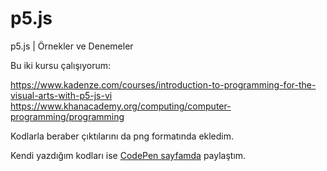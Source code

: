 # p5.js
p5.js | Örnekler ve Denemeler

Bu iki kursu çalışıyorum:

https://www.kadenze.com/courses/introduction-to-programming-for-the-visual-arts-with-p5-js-vi
https://www.khanacademy.org/computing/computer-programming/programming

Kodlarla beraber çıktılarını da png formatında ekledim.

Kendi yazdığım kodları ise [CodePen sayfamda](https://www.codepen.io/erdiucar) paylaştım.
